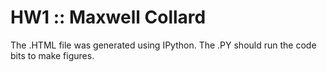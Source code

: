 # HW1 :: Maxwell Collard

The .HTML file was generated using IPython. The .PY should run the code bits to make figures.